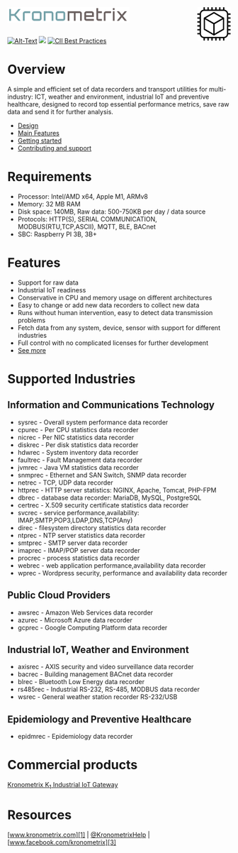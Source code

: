 <img src="/docs/img/k-logo.png" align="left" height="35" width="275" />
<img src="/docs/img/KDR.gif" align="right" height="75" width="75" />
<br/><br/>
<br/>

[![Alt-Text](https://img.shields.io/static/v1.svg?label=ver&message=1.8.3&color=success)](docs/start.md)
[![](https://img.shields.io/static/v1.svg?label=license&message=GPL2&color=blue)](LICENSE)
[![CII Best Practices](https://bestpractices.coreinfrastructure.org/projects/1855/badge)](https://bestpractices.coreinfrastructure.org/projects/1855)

# Overview

A simple and efficient set of data recorders and transport utilities for multi-industry: ICT, weather and environment, industrial IoT and preventive healthcare, designed to record top essential performance metrics, save raw data and send it for further analysis.

* [Design](docs/design.md)
* [Main Features](docs/features.md)
* [Getting started](docs/start.md)
* [Contributing and support](docs/contributing.md)

# Requirements

* Processor: Intel/AMD x64, Apple M1, ARMv8
* Memory: 32 MB RAM
* Disk space: 140MB, Raw data: 500-750KB per day / data source
* Protocols: HTTP(S), SERIAL COMMUNICATION, MODBUS(RTU,TCP,ASCII), MQTT, BLE, BACnet
* SBC: Raspberry PI 3B, 3B+

# Features

* Support for raw data
* Industrial IoT readiness
* Conservative in CPU and memory usage on different architectures 
* Easy to change or add new data recorders to collect new data 
* Runs without human intervention, easy to detect data transmission problems
* Fetch data from any system, device, sensor with support for different industries
* Full control with no complicated licenses for further development
* [See more](docs/features.md)

# Supported Industries

## Information and Communications Technology

 * sysrec - Overall system performance data recorder
 * cpurec - Per CPU statistics data recorder
 * nicrec - Per NIC statistics data recorder
 * diskrec - Per disk statistics data recorder
 * hdwrec - System inventory data recorder
 * faultrec - Fault Management data recorder
 * jvmrec - Java VM statistics data recorder
 * snmprec - Ethernet and SAN Switch, SNMP data recorder
 * netrec - TCP, UDP data recorder
 * httprec - HTTP server statistics: NGINX, Apache, Tomcat, PHP-FPM
 * dbrec - database data recorder: MariaDB, MySQL, PostgreSQL
 * certrec - X.509 security certificate statistics data recorder
 * svcrec - service performance,availability: IMAP,SMTP,POP3,LDAP,DNS,TCP(Any)
 * direc - filesystem directory statistics data recorder
 * ntprec - NTP server statistics data recorder
 * smtprec - SMTP server data recorder
 * imaprec - IMAP/POP server data recorder
 * procrec - process statistics data recorder
 * webrec - web application performance,availability data recorder
 * wprec - Wordpress security, performance and availability data recorder

## Public Cloud Providers

 * awsrec - Amazon Web Services data recorder
 * azurec - Microsoft Azure data recorder
 * gcprec - Google Computing Platform data recorder

## Industrial IoT, Weather and Environment

 * axisrec - AXIS security and video surveillance data recorder
 * bacrec - Building management BACnet data recorder
 * blrec - Bluetooth Low Energy data recorder
 * rs485rec - Industrial RS-232, RS-485, MODBUS data recorder 
 * wsrec - General weather station recorder RS-232/USB

## Epidemiology and Preventive Healthcare  

 * epidmrec - Epidemiology data recorder

# Commercial products

[Kronometrix K<sub>1</sub> Industrial IoT Gateway](https://www.kronometrix.com/k1)

# Resources

[www.kronometrix.com][1] | [@KronometrixHelp][2] | [www.facebook.com/kronometrix][3]


[1]: https://www.kronometrix.com/
[2]: https://twitter.com/KronometrixHelp
[3]: https://www.facebook.com/kronometrix

